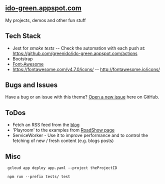 ## [ido-green.appspot.com](http://Ido-green.appspot.com/)

My projects, demos and other fun stuff

## Tech Stack
- Jest for *smoke tests* -- Check the automation with each push at: https://github.com/greenido/ido-green.appspot.com/actions
- Bootstrap
- [Font-Awesome](http://fortawesome.github.io/Font-Awesome/icons/#web-application)
- https://fontawesome.com/v4.7.0/icons/ -- http://fontawesome.io/icons/

## Bugs and Issues

Have a bug or an issue with this theme? [Open a new issue](https://github.com/greenido/ido-green.appspot.com/issues) here on GitHub.

## ToDos

- Fetch an RSS feed from the [blog](https://greenido.wordpress.com)
- 'Playroom' to the examples from [RoadShow page](ido-green.appspot.com/RoadShow.html)
- ServiceWorker - Use it to improve performance and to control the fetching of new / fresh content (e.g. blogs posts)

## Misc 

```
 gcloud app deploy app.yaml --project theProjectID

 npm run --prefix tests/ test
```

